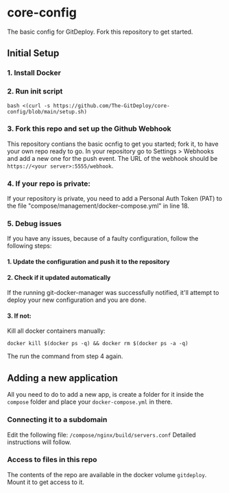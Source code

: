 # core-config
The basic config for GitDeploy. Fork this repository to get started.

## Initial Setup
### 1. Install Docker

### 2. Run init script
```
bash <(curl -s https://github.com/The-GitDeploy/core-config/blob/main/setup.sh)
```
### 3. Fork this repo and set up the Github Webhook
This repository contians the basic ocnfig to get you started; fork it, to have your own repo ready to go.
In your repository go to Settings > Webhooks and add a new one for the push event.
The URL of the webhook should be `https://<your server>:5555/webhook`.

### 4. If your repo is private:
If your repository is private, you need to add a Personal Auth Token (PAT) to the file "compose/management/docker-compose.yml" in line 18.

### 5. Debug issues
If you have any issues, because of a faulty configuration, follow the following steps:
#### 1. Update the configuration and push it to the repository
#### 2. Check if it updated automatically
If the running git-docker-manager was successfully notified, it'll attempt to deploy your new configuration and you are done.
#### 3. If not:
Kill all docker containers manually:
```
docker kill $(docker ps -q) && docker rm $(docker ps -a -q)
```
The run the command from step 4 again.

## Adding a new application
All you need to do to add a new app, is create a folder for it inside the `compose` folder and place your `docker-compose.yml` in there.
### Connecting it to a subdomain
Edit the following file: `/compose/nginx/build/servers.conf`
Detailed instructions will follow.

### Access to files in this repo
The contents of the repo are available in the docker volume `gitdeploy`. Mount it to get access to it.
